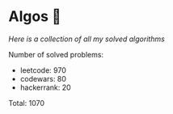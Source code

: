 # Algos 🏯

_Here is a collection of all my solved algorithms_

Number of solved problems:
- leetcode: 970
- codewars: 80
- hackerrank: 20

Total: 1070
